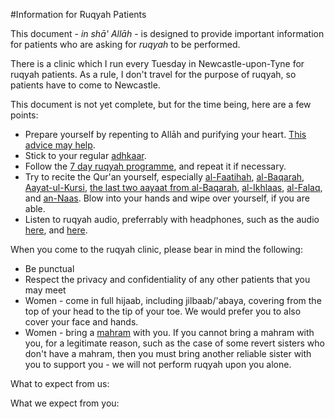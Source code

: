 [title: Information for Ruqyah Patients - muhammadtim.com]:/
[menu: Ruqyah]:/
[order: 5]:/

#Information for Ruqyah Patients

This document - *in shā' Allāh* - is designed to provide important information for patients who are asking for *ruqyah* to be performed. 

There is a clinic which I run every Tuesday in Newcastle-upon-Tyne for ruqyah patients. As a rule, I don't travel for the purpose of ruqyah, so patients have to come to Newcastle.

This document is not yet complete, but for the time being, here are a few points:

* Prepare yourself by repenting to Allāh and purifying your heart. [This advice may help](/advice).
* Stick to your regular [adhkaar](/protectys).
* Follow the [7 day ruqyah programme](/7dayrd), and repeat it if necessary.
* Try to recite the Qur'an yourself, especially [al-Faatihah](http://quran.com/1), [al-Baqarah](http://quran.com/2), [Aayat-ul-Kursi](http://quran.com/2/255), [the last two aayaat from al-Baqarah](http://quran.com/2/285-286), [al-Ikhlaas](http://quran.com/112), [al-Falaq](http://quran.com/113), and [an-Naas](http://quran.com/114). Blow into your hands and wipe over yourself, if you are able.
*  Listen to ruqyah audio, preferrably with headphones, such as the audio [here](http://quranaudiodownload.com/audio/ruqyah/Sheikh_Ahmed_Bin_Ali_Al-Ajmy_Ruqya.mp3), and [here](http://youtu.be/0O0Q_-oc1rU).

When you come to the ruqyah clinic, please bear in mind the following:

* Be punctual
* Respect the privacy and confidentiality of any other patients that you may meet
* Women - come in full hijaab, including jilbaab/'abaya, covering from the top of your head to the tip of your toe. We would prefer you to also cover your face and hands.
* Women - bring a [mahram](http://islamqa.com/en/ref/137095/mahram) with you. If you cannot bring a mahram with you, for a legitimate reason, such as the case of some revert sisters who don't have a mahram, then you must bring another reliable sister with you to support you - we will not perform ruqyah upon you alone.

What to expect from us:

What we expect from you: